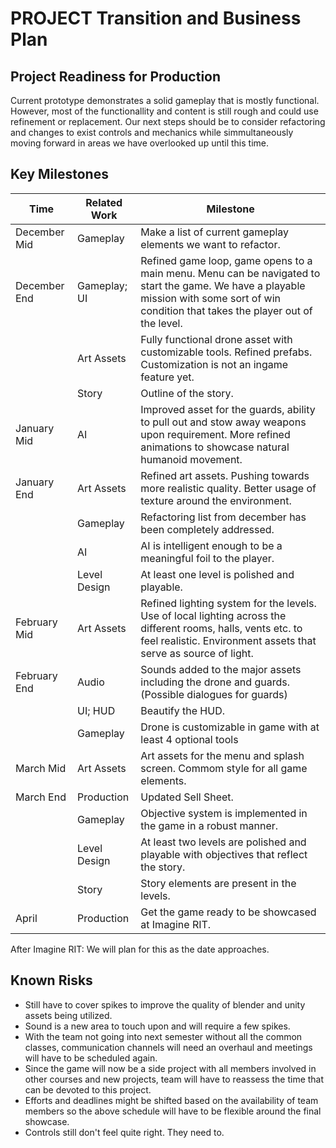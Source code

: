 # PROJECT Transition and Business Plan

## Project Readiness for Production
Current prototype demonstrates a solid gameplay that is mostly functional. However, most of the functionallity and content is still rough and could use refinement or replacement. Our next steps should be to consider refactoring and changes to exist controls and mechanics while simmultaneously moving forward in areas we have overlooked up until this time.

## Key Milestones
| Time         	| Related Work 	| Milestone                                                                                                                                                                                      	|
|--------------	|--------------	|------------------------------------------------------------------------------------------------------------------------------------------------------------------------------------------------	|
| December Mid 	| Gameplay     	| Make a list of current gameplay elements we want to refactor.                                                                                                                                  	|
| December End 	| Gameplay; UI 	| Refined game loop, game opens to a main menu. Menu can be navigated to start the game. We have a playable mission with some sort of win condition that takes the player out of the level.  	|
|              	| Art Assets   	| Fully functional drone asset with customizable tools. Refined prefabs. Customization is not an ingame feature yet.                                                                           	|
|              	| Story        	| Outline of the story.                                                                                                                                                                          	|
| January Mid  	| AI           	| Improved asset for the guards, ability to pull out and stow away weapons upon requirement. More refined animations to showcase natural humanoid movement.                                  	|
| January End  	| Art Assets   	| Refined art assets. Pushing towards more realistic quality. Better usage of texture around the environment.                                                                                  	|
|              	| Gameplay     	| Refactoring list from december has been completely addressed.                                                                                                                                  	|
|              	| AI           	| AI is intelligent enough to be a meaningful foil to the player.                                                                                                                                	|
|              	| Level Design 	| At least one level is polished and playable.                                                                                                                                                   	|
| February Mid 	| Art Assets   	| Refined lighting system for the levels. Use of local lighting across the different rooms, halls, vents etc. to feel realistic. Environment assets that serve as source of light.           	|
| February End  | Audio        	| Sounds added to the major assets including the drone and guards. (Possible dialogues for guards)                                                                                             	|
|              	| UI; HUD      	| Beautify the HUD.                                                                                                                                                                              	|
|              	| Gameplay     	| Drone is customizable in game with at least 4 optional tools                                                                                                                                   	|
| March Mid    	| Art Assets   	| Art assets for the menu and splash screen. Commom style for all game elements.                                                                                                               	|
| March End    	| Production   	| Updated Sell Sheet.                                                                                                                                                                            	|
|              	| Gameplay     	| Objective system is implemented in the game in a robust manner.                                                                                                                                	|
|              	| Level Design 	| At least two levels are polished and playable with objectives that reflect the story.                                                                                                        	|
|              	| Story        	| Story elements are present in the levels.                                                                                                                                                      	|
| April        	| Production   	| Get the game ready to be showcased at Imagine RIT.                                                                                                                                             	|

After Imagine RIT: We will plan for this as the date approaches.

## Known Risks
* Still have to cover spikes to improve the quality of blender and unity assets being utilized. 
* Sound is a new area to touch upon and will require a few spikes. 
* With the team not going into next semester without all the common classes, communication channels will need an overhaul and meetings will have to be scheduled again. 
* Since the game will now be a side project with all members involved in other courses and new projects, team will have to reassess the time that can be devoted to this project. 
* Efforts and deadlines might be shifted based on the availability of team members so the above schedule will have to be flexible around the final showcase. 
* Controls still don't feel quite right. They need to.
